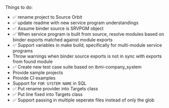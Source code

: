 Things to do:

* ✅ rename project to Source Orbit
* ✅ update readme with new service program understandings
* ✅ Assume binder source is SRVPGM object
* ✅ When service program is built from source, resolve modules based on binder exports matched against module exports
* ✅ Support variables in make build, specifically for multi-module service programs
* Throw warnings when binder source exports is not in sync with exports from found module
* ✅ Create new test case suite based on ibmi-company_system
* Provide sample projects
* Provide CI examples
* Support for `FOR SYSTEM NAME` in SQL
* ✅ Put rename provider into Targets class
* ✅ Put line fixed into Targets class
* ✅ Support passing in multiple seperate files instead of only the glob